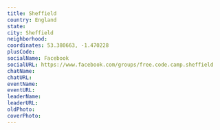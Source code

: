 ```yaml
---
title: Sheffield
country: England
state: 
city: Sheffield
neighborhood: 
coordinates: 53.380663, -1.470228
plusCode:
socialName: Facebook
socialURL: https://www.facebook.com/groups/free.code.camp.sheffield
chatName:
chatURL:
eventName:
eventURL:
leaderName:
leaderURL:
oldPhoto: 
coverPhoto:
---
```

